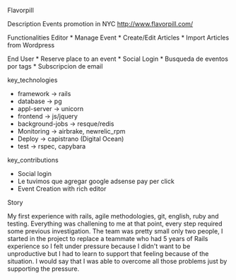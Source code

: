 
Flavorpill

Description
Events promotion in NYC
http://www.flavorpill.com/

Functionalities
Editor
    * Manage Event
    * Create/Edit Articles
    * Import Articles from Wordpress

End User
    * Reserve place to an event
    * Social Login
    * Busqueda de eventos por tags
    * Subscripcion de email 

key_technologies
* framework -> rails
* database -> pg
* appl-server -> unicorn
* frontend -> js/jquery
* background-jobs -> resque/redis
* Monitoring -> airbrake, newrelic_rpm
* Deploy -> capistrano (Digital Ocean)
* test -> rspec, capybara

key_contributions
* Social login
* Le tuvimos que agregar google adsense pay per click
* Event Creation with rich editor

Story

My first experience with rails, agile methodologies, git, english, ruby and testing.
Everything was challening to me at that point, every step required some previous investigation.
The team was pretty small only two people, I started in the project to replace a teammate who had 5 years of Rails experience so I felt under pressure because I didn't want to be unproductive but I had to learn to support that feeling because of the situation.
I would say that I was able to overcome all those problems just by supporting the pressure.


